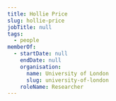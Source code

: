 ```yaml
---
title: Hollie Price
slug: hollie-price
jobTitle: null
tags:
  - people
memberOf:
  - startDate: null
    endDate: null
    organisation:
      name: University of London
      slug: university-of-london
    roleName: Researcher
---
```

